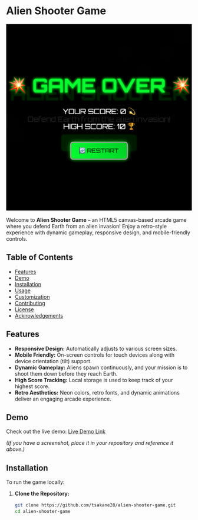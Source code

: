 # Alien Shooter Game

![Alien Shooter Banner](screenshot.png)

Welcome to **Alien Shooter Game** – an HTML5 canvas-based arcade game where you defend Earth from an alien invasion! Enjoy a retro-style experience with dynamic gameplay, responsive design, and mobile-friendly controls.

## Table of Contents

- [Features](#features)
- [Demo](#demo)
- [Installation](#installation)
- [Usage](#usage)
- [Customization](#customization)
- [Contributing](#contributing)
- [License](#license)
- [Acknowledgements](#acknowledgements)

## Features

- **Responsive Design:** Automatically adjusts to various screen sizes.
- **Mobile Friendly:** On-screen controls for touch devices along with device orientation (tilt) support.
- **Dynamic Gameplay:** Aliens spawn continuously, and your mission is to shoot them down before they reach Earth.
- **High Score Tracking:** Local storage is used to keep track of your highest score.
- **Retro Aesthetics:** Neon colors, retro fonts, and dynamic animations deliver an engaging arcade experience.

## Demo

Check out the live demo: [Live Demo Link](https://tsakane28.github.io/AlienShooterGame)

*(If you have a screenshot, place it in your repository and reference it above.)*

## Installation

To run the game locally:

1. **Clone the Repository:**

   ```bash
   git clone https://github.com/tsakane28/alien-shooter-game.git
   cd alien-shooter-game
